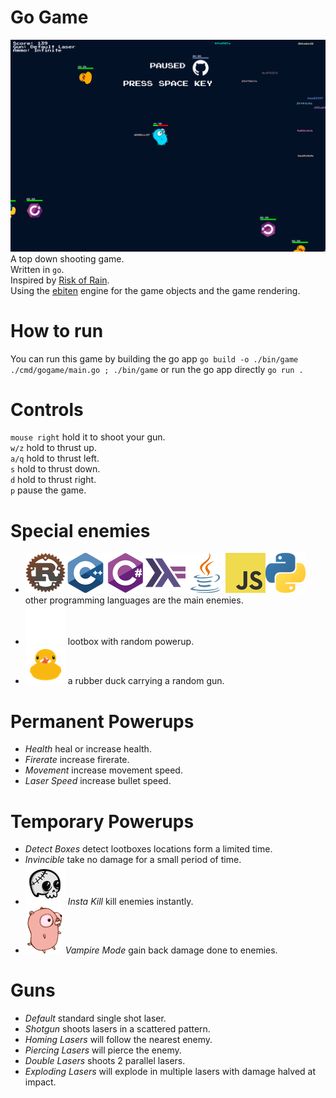 # Go Game
![Go Game](./resources/go_game.png)
A top down shooting game.<br>
Written in `go`.<br>
Inspired by [Risk of Rain](https://en.wikipedia.org/wiki/Risk_of_Rain).<br>
Using the [ebiten](https://github.com/hajimehoshi/ebiten) engine for the game objects and the game rendering. <br>

# How to run
You can run this game by building the go app `go build -o ./bin/game ./cmd/gogame/main.go ; ./bin/game` or run the go app directly `go run .`

# Controls
`mouse right` hold it to shoot your gun.<br>
`w/z` hold to thrust up.<br>
`a/q` hold to thrust left.<br>
`s` hold to thrust down.<br>
`d` hold to thrust right.<br>
`p` pause the game.

# Special enemies
- ![rust](./resources/rust.png)![cpp](./resources/cpp.png)![csharp](./resources/csharp.png)![haskell](./resources/haskell.png)![java](./resources/java.png)![javascript](./resources/javascript.png)![python](./resources/python.png) <br> other programming languages are the main enemies.<br>
- ![github](./resources/github.png) lootbox with random powerup.<br>
- ![rubber duck](./resources/rubber_duck.png) a rubber duck carrying a random gun.<br>

# Permanent Powerups
- *Health* heal or increase health.<br>
- *Firerate* increase firerate.<br>
- *Movement* increase movement speed.<br>
- *Laser Speed* increase bullet speed.<br>

# Temporary Powerups
- *Detect Boxes* detect lootboxes locations form a limited time.<br>
- *Invincible* take no damage for a small period of time.<br>
- ![Insta Kill](./resources/skull.png) *Insta Kill* kill enemies instantly.<br>
- ![Vampire Mode](./resources/gopher_vampire.png) *Vampire Mode* gain back damage done to enemies.

# Guns
- *Default* standard single shot laser.<br>
- *Shotgun* shoots lasers in a scattered pattern.<br>
- *Homing Lasers* will follow the nearest enemy.<br>
- *Piercing Lasers* will pierce the enemy.<br>
- *Double Lasers* shoots 2 parallel lasers.<br>
- *Exploding Lasers* will explode in multiple lasers with damage halved at impact.
